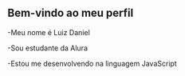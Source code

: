 ## Bem-vindo ao meu perfil

-Meu nome é Luiz Daniel

-Sou estudante da Alura

-Estou me desenvolvendo na linguagem JavaScript
